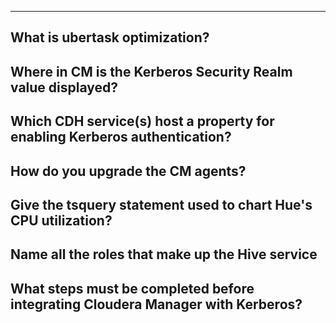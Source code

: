 ----
What is ubertask optimization?
---
Where in CM is the Kerberos Security Realm value displayed?
----
Which CDH service(s) host a property for enabling Kerberos authentication?
----
How do you upgrade the CM agents?
----
Give the tsquery statement used to chart Hue's CPU utilization?
----
Name all the roles that make up the Hive service
----
What steps must be completed before integrating Cloudera Manager with Kerberos?
----
